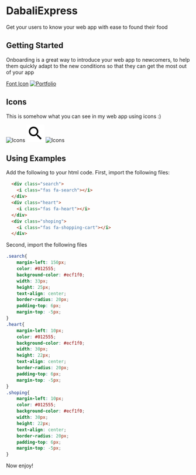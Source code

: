 # DabaliExpress

Get your users to know your web app with ease to found their food

## Getting Started

Onboarding is a great way to introduce your web app to newcomers, to help them quickly adapt to the new
conditions so that they can get the most out of your app

[Font Icon](https://fontawesome.com/start)
[![Portfolio](https://louis-japheth-kouassi.web.app/static/icons/android-icon-192x192.png/)](https://louis-japheth-kouassi.web.app/)


## Icons

This is somehow what you can see in my web app using icons :)

![Icons](icons/Shoping.png)
![Icons](icons/Search.png)
![Icons](icons/Heart.png)

## Using Examples

Add the following to your html code.
First, import the following files:

```html
  <div class="search">
    <i class="fas fa-search"></i>
  </div>
  <div class="heart">
    <i class="fas fa-heart"></i>
  </div>
  <div class="shoping">
    <i class="fas fa-shopping-cart"></i>
  </div>
```

Second, import the following files

```css
.search{
    margin-left: 150px;
    color: #012555;
    background-color: #ecf1f0;
    width: 33px;
    height: 25px;
    text-align: center;
    border-radius: 20px;
    padding-top: 6px;
    margin-top: -5px;
} 
.heart{
    margin-left: 10px;
    color: #012555;
    background-color: #ecf1f0;
    width: 30px;
    height: 22px;
    text-align: center;
    border-radius: 20px;
    padding-top: 6px;
    margin-top: -5px;
}
.shoping{
    margin-left: 10px;
    color: #012555;
    background-color: #ecf1f0;
    width: 30px;
    height: 22px;
    text-align: center;
    border-radius: 20px;
    padding-top: 6px;
    margin-top: -5px;
}
```

Now enjoy!
